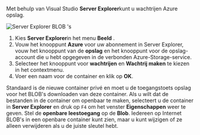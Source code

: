 Met behulp van Visual Studio **Server Explorer**kunt u wachtrijen Azure opslag.

![Server Explorer BLOB 's][Image1]

1. Kies **Server Explorer**in het menu **Beeld** .
2. Vouw het knooppunt **Azure** voor uw abonnement in Server Explorer, vouw het knooppunt van de **opslag** en het knooppunt voor de opslag-account die u hebt opgegeven in de verbonden Azure-Storage-service.
3. Selecteer het knooppunt voor **wachtrijen** en **Wachtrij maken** te kiezen in het contextmenu.
4. Voer een naam voor de container en klik op **OK**.   

Standaard is de nieuwe container privé en moet u de toegangstoets opslag voor het BLOB's downloaden van deze container. Als u wilt dat de bestanden in de container om openbaar te maken, selecteert u de container in **Server Explorer** en druk op `F4` om het venster **Eigenschappen** weer te geven. Stel de **openbare leestoegang** op de **Blob**. Iedereen op Internet BLOB's in een openbare container kunt zien, maar u kunt wijzigen of ze alleen verwijderen als u de juiste sleutel hebt.


[Image1]: ./media/vs-create-blob-container-in-server-explorer/vs-storage-create-blob-containers-in-Server-Explorer.png